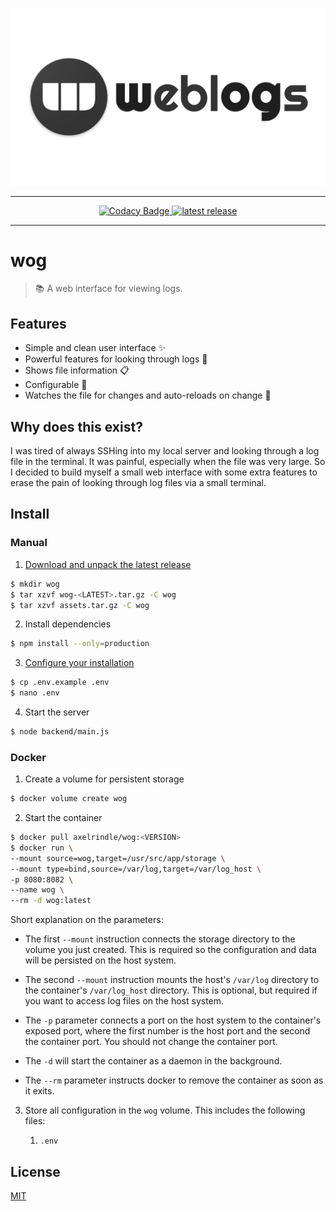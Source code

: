 ![header](header.png)

----

<p align="center">
  <a href="https://app.codacy.com/app/axel.rindle/wog?utm_source=github.com&utm_medium=referral&utm_content=axelrindle/wog&utm_campaign=badger">
    <img alt="Codacy Badge" src="https://api.codacy.com/project/badge/Grade/43ca5dba403b4a75bdf6d285d6d8f994">
  </a>
  <a href="https://github.com/axelrindle/wog/releases">
    <img alt="latest release" src="https://img.shields.io/github/v/release/axelrindle/wog?include_prereleases">
  </a>
</p>

----

# wog

> :books: A web interface for viewing logs.

## Features

- Simple and clean user interface :sparkles:
- Powerful features for looking through logs :muscle:
- Shows file information :clipboard:
- Configurable :pencil:
- Watches the file for changes and auto-reloads on change :bell:

## Why does this exist?

I was tired of always SSHing into my local server and looking through a log file in the terminal. It was painful, especially when the file was very large. So I decided to build myself a small web interface with some extra features to erase the pain of looking through log files via a small terminal.

## Install

### Manual

1. [Download and unpack the latest release](https://github.com/axelrindle/wog/releases)

```bash
$ mkdir wog
$ tar xzvf wog-<LATEST>.tar.gz -C wog
$ tar xzvf assets.tar.gz -C wog
```

2. Install dependencies

```bash
$ npm install --only=production
```

3. [Configure your installation](https://github.com/axelrindle/wog/wiki/Configuration)

```bash
$ cp .env.example .env
$ nano .env
```

4. Start the server

```bash
$ node backend/main.js
```

### Docker

1. Create a volume for persistent storage

```bash
$ docker volume create wog
```

2. Start the container

```bash
$ docker pull axelrindle/wog:<VERSION>
$ docker run \
--mount source=wog,target=/usr/src/app/storage \
--mount type=bind,source=/var/log,target=/var/log_host \
-p 8080:8082 \
--name wog \
--rm -d wog:latest
```

Short explanation on the parameters:

- The first `--mount` instruction connects the storage directory to the volume you just created. This is required so the configuration and data will be persisted on the host system.

- The second `--mount` instruction mounts the host's `/var/log` directory to the container's `/var/log_host` directory. This is optional, but required if you want to access log files on the host system.

- The `-p` parameter connects a port on the host system to the container's exposed port, where the first number is the host port and the second the container port. You should not change the container port.

- The `-d` will start the container as a daemon in the background.

- The `--rm` parameter instructs docker to remove the container as soon as it exits.
3. Store all configuration in the `wog` volume. This includes the following files:
   
   1. `.env`

## License

[MIT](LICENSE)

